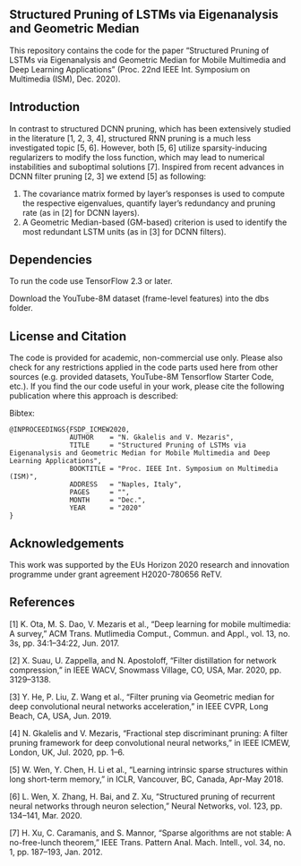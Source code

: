 ## Structured Pruning of LSTMs via Eigenanalysis and Geometric Median

This repository contains the code for the paper “Structured Pruning of LSTMs via Eigenanalysis and Geometric Median for Mobile Multimedia and Deep Learning Applications” (Proc. 22nd IEEE Int. Symposium on Multimedia (ISM), Dec. 2020).

## Introduction

In contrast to structured DCNN pruning, which has been extensively studied in the literature [1, 2, 3, 4], structured RNN pruning is a much less investigated topic [5, 6].
However, both [5, 6] utilize sparsity-inducing regularizers to modify the loss function, which may lead to numerical instabilities and suboptimal solutions [7].
Inspired from recent advances in DCNN filter pruning [2, 3] we extend [5] as following:
1) The covariance matrix formed by layer’s responses is used to compute the respective eigenvalues, quantify layer’s redundancy and pruning rate (as in [2] for DCNN layers).
2) A Geometric Median-based (GM-based) criterion is used to identify the most redundant LSTM units (as in [3] for DCNN filters).

## Dependencies

To run the code use TensorFlow 2.3 or later.

Download the YouTube-8M dataset (frame-level features) into the dbs folder.

## License and Citation

The code is provided for academic, non-commercial use only.
Please also check for any restrictions applied in the code parts used here from other sources (e.g. provided datasets, YouTube-8M Tensorflow Starter Code, etc.).
If you find the our code useful in your work, please cite the following publication where this approach is described:

Bibtex:
```
@INPROCEEDINGS{FSDP_ICMEW2020,
               AUTHOR    = "N. Gkalelis and V. Mezaris",
               TITLE     = "Structured Pruning of LSTMs via Eigenanalysis and Geometric Median for Mobile Multimedia and Deep Learning Applications",
               BOOKTITLE = "Proc. IEEE Int. Symposium on Multimedia (ISM)",
               ADDRESS   = "Naples, Italy",
               PAGES     = "",
               MONTH     = "Dec.",
               YEAR      = "2020"
}
```


## Acknowledgements

This work was supported by the EUs Horizon 2020 research and innovation programme under grant agreement H2020-780656 ReTV.

## References

[1] K. Ota, M. S. Dao, V. Mezaris et al., “Deep learning for mobile multimedia: A survey,” ACM Trans. Mutlimedia Comput., Commun. and Appl., vol. 13, no. 3s, pp. 34:1–34:22, Jun. 2017.

[2] X. Suau, U. Zappella, and N. Apostoloff, “Filter distillation for network compression,” in IEEE WACV, Snowmass Village, CO, USA, Mar. 2020, pp. 3129–3138.

[3] Y. He, P. Liu, Z. Wang et al., “Filter pruning via Geometric median for deep convolutional neural networks acceleration,” in IEEE CVPR, Long Beach, CA, USA, Jun. 2019.

[4] N. Gkalelis and V. Mezaris, “Fractional step discriminant pruning: A filter pruning framework for deep convolutional neural networks,” in IEEE ICMEW, London, UK, Jul. 2020, pp. 1–6.

[5] W. Wen, Y. Chen, H. Li et al., “Learning intrinsic sparse structures within long short-term memory,” in ICLR, Vancouver, BC, Canada, Apr-May 2018.

[6] L. Wen, X. Zhang, H. Bai, and Z. Xu, “Structured pruning of recurrent neural networks through neuron selection,” Neural Networks, vol. 123, pp. 134–141, Mar. 2020.

[7] H. Xu, C. Caramanis, and S. Mannor, “Sparse algorithms are not stable: A no-free-lunch theorem,” IEEE Trans. Pattern Anal. Mach. Intell., vol. 34, no. 1, pp. 187–193, Jan. 2012.
